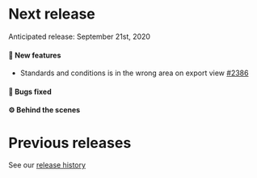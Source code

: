 # Next release

Anticipated release: September 21st, 2020

#### 🚀 New features

* Standards and conditions is in the wrong area on export view [#2386]

#### 🐛 Bugs fixed


#### ⚙️ Behind the scenes


# Previous releases

See our [release history](https://github.com/CMSgov/eAPD/releases)

[#2386]: https://github.com/CMSgov/eAPD/issues/2386
